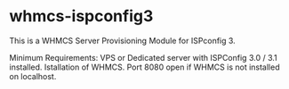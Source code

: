 # whmcs-ispconfig3
This is a WHMCS Server Provisioning Module for ISPconfig 3.

Minimum Requirements:
VPS or Dedicated server with ISPConfig 3.0 / 3.1 installed.
Istallation of WHMCS.
Port 8080 open if WHMCS is not installed on localhost.
